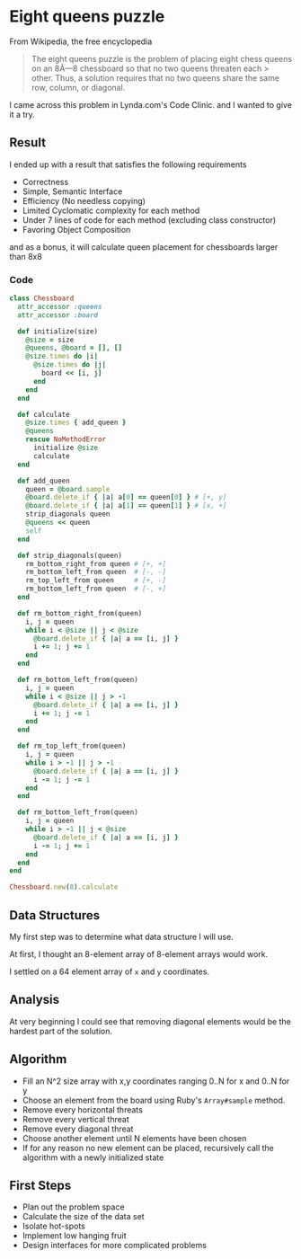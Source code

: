 # Eight queens puzzle
From Wikipedia, the free encyclopedia

> The eight queens puzzle is the problem of placing eight chess queens on an 8Ã—8 chessboard so that no two queens threaten each > other. Thus, a solution requires that no two queens share the same row, column, or diagonal. 

I came across this problem in Lynda.com's Code Clinic. and I wanted to give it a try.

## Result

I ended up with a result that satisfies the following requirements

* Correctness
* Simple, Semantic Interface
* Efficiency (No needless copying)
* Limited Cyclomatic complexity for each method
* Under 7 lines of code for each method (excluding class constructor)
* Favoring Object Composition

and as a bonus, it will calculate queen placement for chessboards larger than 8x8

### Code

```ruby
class Chessboard
  attr_accessor :queens
  attr_accessor :board

  def initialize(size)
    @size = size
    @queens, @board = [], []
    @size.times do |i|
      @size.times do |j|
        board << [i, j]
      end
    end
  end

  def calculate
    @size.times { add_queen }
    @queens
    rescue NoMethodError
      initialize @size
      calculate
  end

  def add_queen
    queen = @board.sample
    @board.delete_if { |a| a[0] == queen[0] } # [+, y]
    @board.delete_if { |a| a[1] == queen[1] } # [x, +]
    strip_diagonals queen
    @queens << queen
    self
  end

  def strip_diagonals(queen)
    rm_bottom_right_from queen # [+, +]
    rm_bottom_left_from queen  # [-, -]
    rm_top_left_from queen     # [+, -]
    rm_bottom_left_from queen  # [-, +]
  end

  def rm_bottom_right_from(queen)
    i, j = queen
    while i < @size || j < @size
      @board.delete_if { |a| a == [i, j] }
      i += 1; j += 1
    end
  end

  def rm_bottom_left_from(queen)
    i, j = queen
    while i < @size || j > -1
      @board.delete_if { |a| a == [i, j] }
      i += 1; j -= 1
    end
  end

  def rm_top_left_from(queen)
    i, j = queen
    while i > -1 || j > -1
      @board.delete_if { |a| a == [i, j] }
      i -= 1; j -= 1
    end
  end

  def rm_bottom_left_from(queen)
    i, j = queen
    while i > -1 || j < @size
      @board.delete_if { |a| a == [i, j] }
      i -= 1; j += 1
    end
  end
end

Chessboard.new(8).calculate
```

## Data Structures

My first step was to determine what data structure I will use. 

At first, I thought an 8-element array of 8-element arrays would work. 

I settled on a 64 element array of `x` and `y` coordinates. 

## Analysis

At very beginning I could see that removing diagonal elements would be the hardest part of the solution.

## Algorithm

* Fill an N^2 size array with x,y coordinates ranging 0..N for x and 0..N for y
* Choose an element from the board using Ruby's `Array#sample` method.
* Remove every horizontal threats
* Remove every vertical threat
* Remove every diagonal threat
* Choose another element until N elements have been chosen
* If for any reason no new element can be placed, recursively call the algorithm with a newly initialized state

## First Steps

* Plan out the problem space 
* Calculate the size of the data set
* Isolate hot-spots
* Implement low hanging fruit
* Design interfaces for more complicated problems




